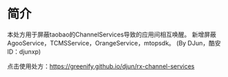 # 简介

本处方用于屏蔽taobao的ChannelServices导致的应用间相互唤醒。
新增屏蔽AgooService，TCMSService，OrangeService，mtopsdk。
(By DJun，酷安ID：djunxp)

点击使用处方：https://greenify.github.io/djun/rx-channel-services

